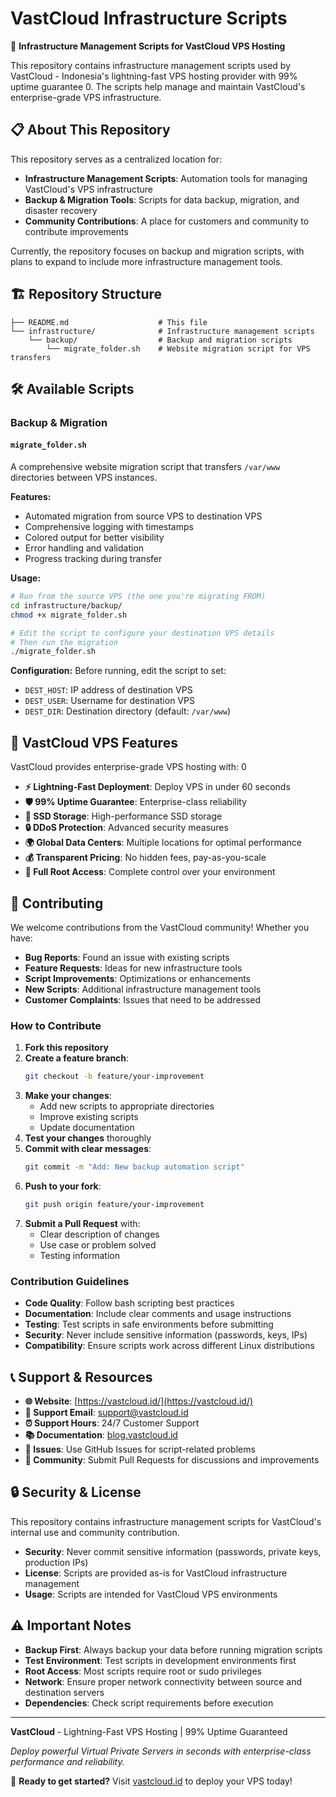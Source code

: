 # VastCloud Infrastructure Scripts

🚀 **Infrastructure Management Scripts for VastCloud VPS Hosting**

This repository contains infrastructure management scripts used by <mcreference link="https://vastcloud.id/" index="0">VastCloud</mcreference> - Indonesia's lightning-fast VPS hosting provider with 99% uptime guarantee <mcreference link="https://vastcloud.id/" index="0">0</mcreference>. The scripts help manage and maintain VastCloud's enterprise-grade VPS infrastructure.

## 📋 About This Repository

This repository serves as a centralized location for:

- **Infrastructure Management Scripts**: Automation tools for managing VastCloud's VPS infrastructure
- **Backup & Migration Tools**: Scripts for data backup, migration, and disaster recovery
- **Community Contributions**: A place for customers and community to contribute improvements

Currently, the repository focuses on backup and migration scripts, with plans to expand to include more infrastructure management tools.

## 🏗️ Repository Structure

```
├── README.md                    # This file
└── infrastructure/              # Infrastructure management scripts
    └── backup/                  # Backup and migration scripts
        └── migrate_folder.sh    # Website migration script for VPS transfers
```

## 🛠️ Available Scripts

### Backup & Migration

#### `migrate_folder.sh`

A comprehensive website migration script that transfers `/var/www` directories between VPS instances.

**Features:**

- Automated migration from source VPS to destination VPS
- Comprehensive logging with timestamps
- Colored output for better visibility
- Error handling and validation
- Progress tracking during transfer

**Usage:**

```bash
# Run from the source VPS (the one you're migrating FROM)
cd infrastructure/backup/
chmod +x migrate_folder.sh

# Edit the script to configure your destination VPS details
# Then run the migration
./migrate_folder.sh
```

**Configuration:**
Before running, edit the script to set:

- `DEST_HOST`: IP address of destination VPS
- `DEST_USER`: Username for destination VPS
- `DEST_DIR`: Destination directory (default: `/var/www`)

## 🎯 VastCloud VPS Features

VastCloud provides enterprise-grade VPS hosting with: <mcreference link="https://vastcloud.id/" index="0">0</mcreference>

- **⚡ Lightning-Fast Deployment**: Deploy VPS in under 60 seconds
- **🛡️ 99% Uptime Guarantee**: Enterprise-class reliability
- **💾 SSD Storage**: High-performance SSD storage
- **🔒 DDoS Protection**: Advanced security measures
- **🌍 Global Data Centers**: Multiple locations for optimal performance
- **💰 Transparent Pricing**: No hidden fees, pay-as-you-scale
- **🔧 Full Root Access**: Complete control over your environment

## 🤝 Contributing

We welcome contributions from the VastCloud community! Whether you have:

- **Bug Reports**: Found an issue with existing scripts
- **Feature Requests**: Ideas for new infrastructure tools
- **Script Improvements**: Optimizations or enhancements
- **New Scripts**: Additional infrastructure management tools
- **Customer Complaints**: Issues that need to be addressed

### How to Contribute

1. **Fork this repository**
2. **Create a feature branch**:
   ```bash
   git checkout -b feature/your-improvement
   ```
3. **Make your changes**:
   - Add new scripts to appropriate directories
   - Improve existing scripts
   - Update documentation
4. **Test your changes** thoroughly
5. **Commit with clear messages**:
   ```bash
   git commit -m "Add: New backup automation script"
   ```
6. **Push to your fork**:
   ```bash
   git push origin feature/your-improvement
   ```
7. **Submit a Pull Request** with:
   - Clear description of changes
   - Use case or problem solved
   - Testing information

### Contribution Guidelines

- **Code Quality**: Follow bash scripting best practices
- **Documentation**: Include clear comments and usage instructions
- **Testing**: Test scripts in safe environments before submitting
- **Security**: Never include sensitive information (passwords, keys, IPs)
- **Compatibility**: Ensure scripts work across different Linux distributions

## 📞 Support & Resources

- **🌐 Website**: [https://vastcloud.id/](https://vastcloud.id/)
- **📧 Support Email**: support@vastcloud.id
- **⏰ Support Hours**: 24/7 Customer Support
- **📚 Documentation**: [blog.vastcloud.id](https://blog.vastcloud.id)
- **🎫 Issues**: Use GitHub Issues for script-related problems
- **💬 Community**: Submit Pull Requests for discussions and improvements

## 🔒 Security & License

This repository contains infrastructure management scripts for VastCloud's internal use and community contribution.

- **Security**: Never commit sensitive information (passwords, private keys, production IPs)
- **License**: Scripts are provided as-is for VastCloud infrastructure management
- **Usage**: Scripts are intended for VastCloud VPS environments

## ⚠️ Important Notes

- **Backup First**: Always backup your data before running migration scripts
- **Test Environment**: Test scripts in development environments first
- **Root Access**: Most scripts require root or sudo privileges
- **Network**: Ensure proper network connectivity between source and destination servers
- **Dependencies**: Check script requirements before execution

---

**VastCloud** - Lightning-Fast VPS Hosting | 99% Uptime Guaranteed

_Deploy powerful Virtual Private Servers in seconds with enterprise-class performance and reliability._

🚀 **Ready to get started?** Visit [vastcloud.id](https://vastcloud.id/) to deploy your VPS today!
